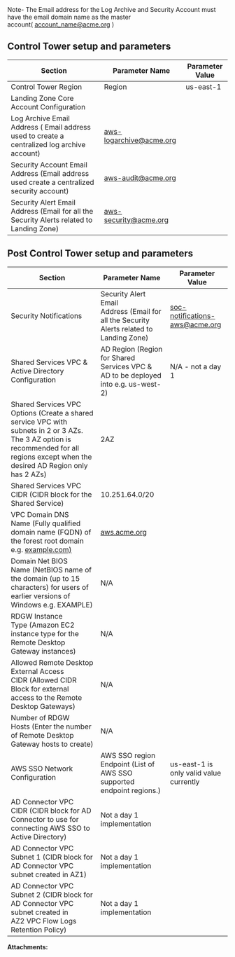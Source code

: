   

  

|    |    |    |    |
| --- | --- | --- | --- |

Note- The Email address for the Log Archive and Security Account must have the email domain name as the master account( [account\_name@acme.org](mailto:account_name@acme.org) )

  

Control Tower setup and parameters
----------------------------------

| Section | Parameter Name | Parameter Value |
| --- | --- | --- |
| Control Tower Region | Region | us-east-1 |
| Landing Zone Core Account Configuration |
| Log Archive Email Address ( Email address used to create a centralized log archive account) | [aws-logarchive@acme.org](mailto:aws-logarchive@acme.org) |
| Security Account Email Address (Email address used create a centralized security account) | [aws-audit@acme.org](mailto:aws-ss@acme.org) |
|   Security Alert Email Address (Email for all the Security Alerts related to Landing Zone)   | [aws-security@acme.org](mailto:aws-security@acme.org) |

Post Control Tower setup and parameters
---------------------------------------

| Section | Parameter Name | Parameter Value |
| --- | --- | --- |
| Security Notifications | Security Alert Email Address (Email for all the Security Alerts related to Landing Zone) | [soc-notifications-aws@acme.org](mailto:soc-notifications-aws@acme.org) |
| Shared Services VPC & Active Directory Configuration | AD Region (Region for Shared Services VPC & AD to be deployed into e.g. us-west-2) | N/A - not a day 1 |
| Shared Services VPC Options (Create a shared service VPC with subnets in 2 or 3 AZs. The 3 AZ option is recommended for all regions except when the desired AD Region only has 2 AZs) | 2AZ |
| Shared Services VPC CIDR (CIDR block for the Shared Service) | 10.251.64.0/20 |
| VPC Domain DNS Name (Fully qualified domain name (FQDN) of the forest root domain e.g. [example.com)](http://example.com/) | [aws.acme.org](http://aws.acme.org) |
| Domain Net BIOS Name (NetBIOS name of the domain (up to 15 characters) for users of earlier versions of Windows e.g. EXAMPLE) | N/A |
| RDGW Instance Type (Amazon EC2 instance type for the Remote Desktop Gateway instances) | N/A |
| Allowed Remote Desktop External Access CIDR (Allowed CIDR Block for external access to the Remote Desktop Gateways) | N/A |
| Number of RDGW Hosts (Enter the number of Remote Desktop Gateway hosts to create) | N/A |
| AWS SSO Network Configuration | AWS SSO region Endpoint (List of AWS SSO supported endpoint regions.) | us-east-1 is only valid value currently |
| AD Connector VPC CIDR (CIDR block for AD Connector to use for connecting AWS SSO to Active Directory) | Not a day 1 implementation |
| AD Connector VPC Subnet 1 (CIDR block for AD Connector VPC subnet created in AZ1) | Not a day 1 implementation |
| AD Connector VPC Subnet 2 (CIDR block for AD Connector VPC subnet created in AZ2 VPC Flow Logs Retention Policy) | Not a day 1 implementation |

 **Attachments:** 

